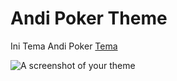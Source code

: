 # Andi Poker Theme

Ini Tema Andi Poker [Tema](https://atom.io/themes/)

![A screenshot of your theme](https://cloud.githubusercontent.com/assets/378023/8842525/4215f26c-3136-11e5-9d94-d2c078a05d24.png)
